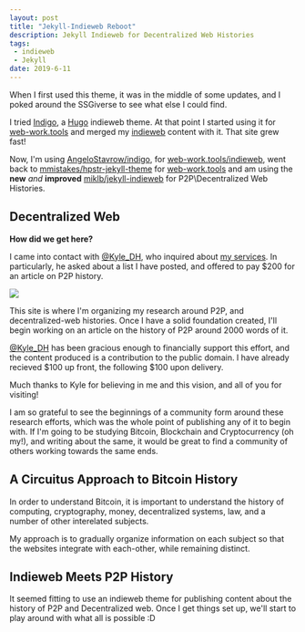 ```yaml
---
layout: post
title: "Jekyll-Indieweb Reboot"
description: Jekyll Indieweb for Decentralized Web Histories
tags:
 - indieweb
 - Jekyll
date: 2019-6-11
---
```


When I first used this theme, it was in the middle of some updates, and I poked around the SSGiverse to see what else I could find.

I tried [Indigo](https://github.com/AngeloStavrow/indigo), a [Hugo](https://github.com/gohugoio/) indieweb theme. At that point I started using it for [web-work.tools](https://web-work.tools) and merged my [indieweb](https://web-work.tools/indieweb) content with it.  That site grew fast!

Now, I'm using [AngeloStavrow/indigo](https://github.com/AngeloStavrow/indigo), for [web-work.tools/indieweb](https://web-work.tools/indieweb), went back to [mmistakes/hpstr-jekyll-theme](https://github.com/mmistakes/hpstr-jekyll-theme) for [web-work.tools](https://web-work.tools) and am using the **new** *and* **improved** [miklb/jekyll-indieweb](https://github.com/miklb/jekyll-indieweb) for P2P\Decentralized Web Histories.

## Decentralized Web

**How did we get here?**

I came into contact with [@Kyle_DH](https://twitter.com/Kyle_DH), who inquired about [my services](https://web-work.tools/services/). In particularly, he asked about a list I have posted, and offered to pay $200 for an article on P2P history.

![](https://imgur.com/uJc56U5l.png)

This site is where I'm organizing my research around P2P, and decentralized-web histories. Once I have a solid foundation created, I'll begin working on an article on the history of P2P around 2000 words of it. 

[@Kyle_DH](https://twitter.com/Kyle_DH) has been gracious enough to financially support this effort, and the content produced is a contribution to the public domain. I have already recieved $100 up front, the following $100 upon delivery.

Much thanks to Kyle for believing in me and this vision, and all of you for visiting!

I am so grateful to see the beginnings of a community form around these research efforts, which was the whole point of publishing any of it to begin with. If I'm going to be studying Bitcoin, Blockchain and Cryptocurrency (oh my!), and writing about the same, it would be great to find a community of others working towards the same ends.

## A Circuitus Approach to Bitcoin History

In order to understand Bitcoin, it is important to understand the history of computing, cryptography, money, decentralized systems, law, and a number of other interelated subjects.

My approach is to gradually organize information on each subject so that the websites integrate with each-other, while remaining distinct.

## Indieweb Meets P2P History

It seemed fitting to use an indieweb theme for publishing content about the history of P2P and Decentralized web. Once I get things set up, we'll start to play around with what all is possible :D

